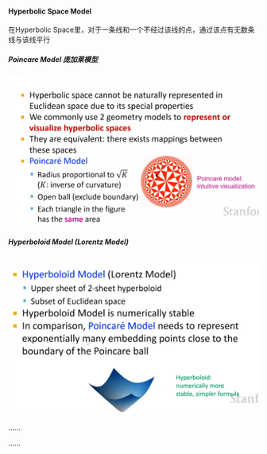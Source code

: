 #### Hyperbolic Space Model

在Hyperbolic Space里，对于一条线和一个不经过该线的点，通过该点有无数条线与该线平行

##### Poincare Model 庞加莱模型

![image-20220728182429722](..\pics\Hyperbolic_space_model.png)

##### Hyperboloid Model (Lorentz Model)

![image-20220728182610139](..\pics\Hyperbolic_space_model_1.png)

......

......